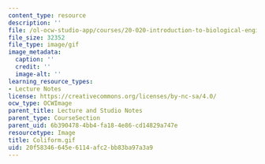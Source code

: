 ```yaml
---
content_type: resource
description: ''
file: /ol-ocw-studio-app/courses/20-020-introduction-to-biological-engineering-design-spring-2009/20f58346645e6114afc2bb83ba97a3a9_Coliform.gif
file_size: 32352
file_type: image/gif
image_metadata:
  caption: ''
  credit: ''
  image-alt: ''
learning_resource_types:
- Lecture Notes
license: https://creativecommons.org/licenses/by-nc-sa/4.0/
ocw_type: OCWImage
parent_title: Lecture and Studio Notes
parent_type: CourseSection
parent_uid: 6b390478-4bb4-fa18-4e86-cd14829a747e
resourcetype: Image
title: Coliform.gif
uid: 20f58346-645e-6114-afc2-bb83ba97a3a9
---
```

